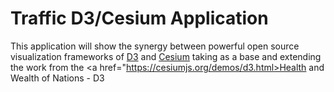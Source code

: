 Traffic D3/Cesium Application
==========================
This application will show the synergy between powerful open source visualization frameworks of <a href="http://www.d3js.org">D3</a> 
and <a href="http://cesium.agi.com">Cesium</a> taking as a base and extending the work from the <a href="https://cesiumjs.org/demos/d3.html>Health and Wealth of Nations - D3</a> 